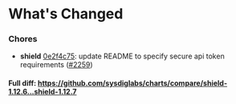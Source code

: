# What's Changed

### Chores
- **shield** [0e2f4c75](https://github.com/sysdiglabs/charts/commit/0e2f4c75557cdec263ac748eb73e97be92327f96): update README to specify secure api token requirements ([#2259](https://github.com/sysdiglabs/charts/issues/2259))
#### Full diff: https://github.com/sysdiglabs/charts/compare/shield-1.12.6...shield-1.12.7
